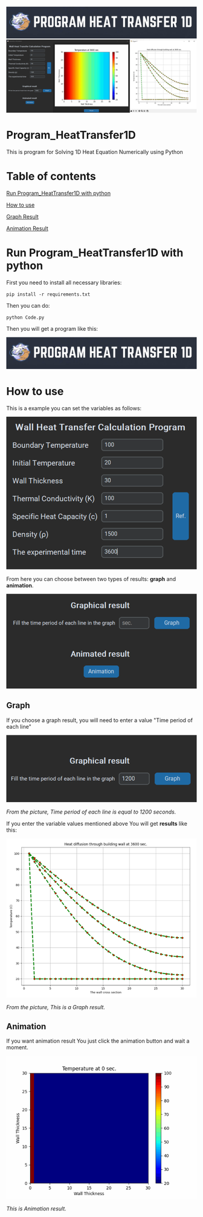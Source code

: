 ![](imageREADME/logo.png)
![](imageREADME/ShowProgram&Result.PNG)

# Program_HeatTransfer1D
This is program for Solving 1D Heat Equation Numerically using Python

# Table of contents

[Run Program_HeatTransfer1D with python](#Run-Program_HeatTransfer1D-with-python)

[How to use](#How-to-use)

[Graph Result](##Graph)

[Animation Result](##Animation)

# Run Program_HeatTransfer1D with python
First you need to install all necessary libraries:
```
pip install -r requirements.txt
```
Then you can do:
```
python Code.py
```
Then you will get a program like this:

![](imageREADME/logo.png)


# How to use
This is a example you can set the variables as follows:

![](imageREADME/Set_the_variables.PNG)

From here you can choose between two types of results: **graph** and **animation**.

![](imageREADME/choose_result.PNG)

## Graph

If you choose a graph result, you will need to enter a value "Time period of each line"

![](imageREADME/Fill_Graph.PNG)

_From the picture, Time period of each line is equal to 1200 seconds._

If you enter the variable values mentioned above You will get **results** like this:

![](imageREADME/Result_Graph.PNG)

_From the picture, This is a Graph result._

## Animation
If you want animation result You just click the animation button and wait a moment.

![](imageREADME/heat_equation_solution.gif)

_This is Animation result._
